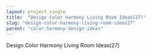 ```yaml
---
layout: project_single
title:  "Design Color Harmony Living Room Ideas(27)"
slug: "design-color-harmony-living-room-ideas27"
parent: "color-harmony-design-ideas"
---
```

Design Color Harmony Living Room Ideas(27)